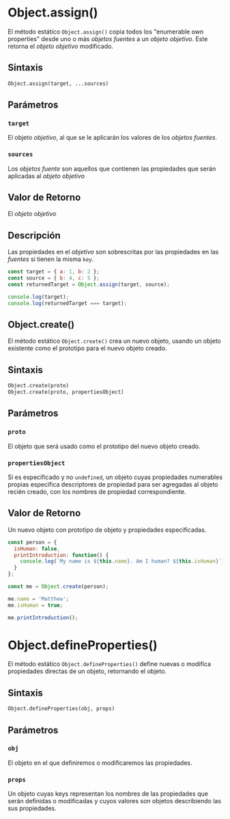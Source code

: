 # Object.assign()
El método estático `Object.assign()` copia todos los "enumerable own properties" desde uno o más *objetos fuentes* a un *objeto objetivo*. Este retorna el *objeto objetivo* modificado.
## Sintaxis
```txt
Object.assign(target, ...sources)
```
## Parámetros
### `target`
El objeto *objetivo*, al que se le aplicarán los valores de los *objetos fuentes*.
### `sources`
Los *objetos fuente* son aquellos que contienen las propiedades que serán aplicadas al *objeto objetivo*
## Valor de Retorno
El *objeto objetivo*
## Descripción
Las propiedades en el *objetivo* son sobrescritas por las propiedades en las *fuentes* si tienen la misma `key`.
```js
const target = { a: 1, b: 2 };
const source = { b: 4, c: 5 };
const returnedTarget = Object.assign(target, source);

console.log(target);
console.log(returnedTarget === target);
```
## Object.create()
El método estático `Object.create()` crea un nuevo objeto, usando un objeto existente como el prototipo para el nuevo objeto creado.
## Sintaxis
```txt
Object.create(proto)
Object.create(proto, propertiesObject)
```
## Parámetros
### `proto`
El objeto que será usado como el prototipo del nuevo objeto creado.
### `propertiesObject`
Si es especificado y no `undefined`, un objeto cuyas propiedades numerables propias especifica descriptores de propiedad  para ser agregadas al objeto recién creado, con los nombres de propiedad correspondiente.
## Valor de Retorno
Un nuevo objeto con prototipo de objeto y propiedades especificadas.
```js
const person = {
  isHuman: false,
  printIntroduction: function() {
    console.log(`My name is ${this.name}. Am I human? ${this.isHuman}`);
  }
};

const me = Object.create(person);

me.name = 'Matthew';
me.isHuman = true;

me.printIntroduction();
```
# Object.defineProperties()
El método estático `Object.defineProperties()` define nuevas o modifica propiedades directas de un objeto, retornando el objeto.
## Sintaxis
```txt
Object.defineProperties(obj, props)
```
## Parámetros
### `obj`
El objeto en el que definiremos o modificaremos las propiedades.
### `props`
Un objeto cuyas keys representan los nombres de las propiedades que serán definidas o modificadas y cuyos valores son objetos describiendo las sus propiedades.
